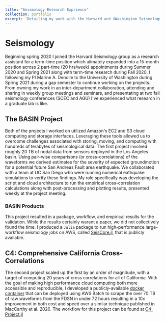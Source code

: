 ```yaml
---
title: "Seismology Research Exprience"
collection: portfolio
excerpt: 'Detailing my work with the Harvard and UWashington Seismology Groups'
---
```



# Seismology
Beginning spring 2020 I joined the Harvard Seismology group as a research assistant for a term-time position which ulimately expanded into a 15-month position across 2 part-time (20 hrs/week) appointments during Summer 2020 and Spring 2021 along with term-time research during Fall 2020. I following my PI Marine A. Denolle to the University of Washington during Spring 2021 during a gap semester to continue working on the projects. From owning my work in an inter-department collaboration, attending and sharing in weekly group meetings and seminars, and presentating at two fall seismology conferences (SCEC and AGU) I've experienced what research in a graduate lab is like.

## The BASIN Project
Both of the projects I worked on utilized Amazon's EC2 and S3 cloud computing and storage interfaces. Leveraging these tools allowed us to overcome challenges associated with storing, moving, and computing with hundreds of terabytes of seismological data. The first project involved roughly 20 TB of nodal data from sensors deployed in the Los Angeles basin. Using pair-wise comparisons (or cross-correlations) of the waveforms we derived estimates for the severity of expected groundmotion for a potential future San Andreas Fault area earthquake. We collaborated with a team at UC San Diego who were running numerical eathquake simulations to verify these findings. My role specifically was developing the script and cloud architecture to run the empirical cross-correlation calculations along with post-processing and plotting results, presented weekly at the project meeting.

### BASIN Products
This project resulted in a package, workflow, and empirical results for the validation. While the results certainly warant a paper, we did not collectively found the time. I produced a `Julia` package to run high-performance large-workflow seismology jobs on AWS, called [SeisCore.jl](https://github.com/Julians42/SeisCore.jl), that is publicly available. 


## C4: Comprehensive California Cross-Correlations
The second project scaled up the first by an order of magnitude, with a target of computing 20 years of cross correlations for all of California. With the goal of making high performance cloud computing both more accessible and reproducible, I developed a publicly-available [docker container](https://hub.docker.com/repository/docker/vtskier/download_iris) that can be deployed using AWS Batch to scrape the over 70 TB of raw waveforms from the FDSN in under 72 hours resulting in a 10x improvement in both cost and speed over a similar technique published in MacCarthy et al. 2020. The workflow for this project can be found at [C4-Project.jl](https://github.com/Julians42/C4-Project.jl)